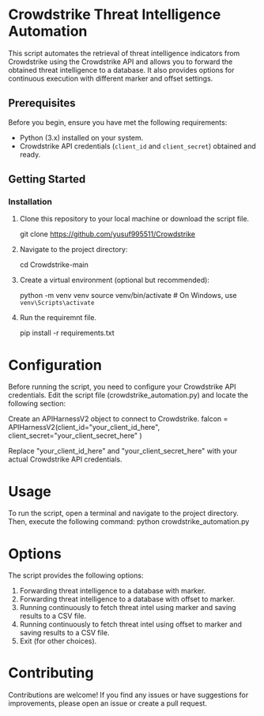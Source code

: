 # Crowdstrike Threat Intelligence Automation

This script automates the retrieval of threat intelligence indicators from Crowdstrike using the Crowdstrike API and allows you to forward the obtained threat intelligence to a database. It also provides options for continuous execution with different marker and offset settings.

## Prerequisites

Before you begin, ensure you have met the following requirements:

- Python (3.x) installed on your system.
- Crowdstrike API credentials (`client_id` and `client_secret`) obtained and ready.

## Getting Started

### Installation

1. Clone this repository to your local machine or download the script file.

   git clone https://github.com/yusuf995511/Crowdstrike

2. Navigate to the project directory:

   cd Crowdstrike-main

3. Create a virtual environment (optional but recommended):

   python -m venv venv
   source venv/bin/activate  # On Windows, use `venv\Scripts\activate`

4. Run the requiremnt file.

   pip install -r requirements.txt

# Configuration
Before running the script, you need to configure your Crowdstrike API credentials. Edit the script file (crowdstrike_automation.py) and locate the following section:

Create an APIHarnessV2 object to connect to Crowdstrike.
   falcon = APIHarnessV2(client_id="your_client_id_here",
                      client_secret="your_client_secret_here"
                      )

Replace "your_client_id_here" and "your_client_secret_here" with your actual Crowdstrike API credentials.


# Usage
To run the script, open a terminal and navigate to the project directory. Then, execute the following command:
   python crowdstrike_automation.py


# Options
The script provides the following options:
1. Forwarding threat intelligence to a database with marker.
2. Forwarding threat intelligence to a database with offset to marker.
3. Running continuously to fetch threat intel using marker and saving results to a CSV file.
4. Running continuously to fetch threat intel using offset to marker and saving results to a CSV file.
5. Exit (for other choices).

# Contributing
Contributions are welcome! If you find any issues or have suggestions for improvements, please open an issue or create a pull request.

